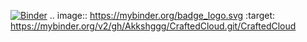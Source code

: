 [![Binder](https://mybinder.org/badge_logo.svg)](https://mybinder.org/v2/gh/Akkshggg/CraftedCloud.git/CraftedCloud)
.. image:: https://mybinder.org/badge_logo.svg
 :target: https://mybinder.org/v2/gh/Akkshggg/CraftedCloud.git/CraftedCloud
